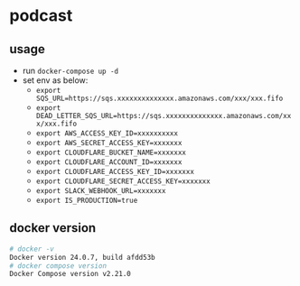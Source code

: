 # podcast

## usage

- run `docker-compose up -d`
- set env as below:
  - `export SQS_URL=https://sqs.xxxxxxxxxxxxxx.amazonaws.com/xxx/xxx.fifo`
  - `export DEAD_LETTER_SQS_URL=https://sqs.xxxxxxxxxxxxxx.amazonaws.com/xxx/xxx.fifo`
  - `export AWS_ACCESS_KEY_ID=xxxxxxxxxx`
  - `export AWS_SECRET_ACCESS_KEY=xxxxxxx`
  - `export CLOUDFLARE_BUCKET_NAME=xxxxxxx`
  - `export CLOUDFLARE_ACCOUNT_ID=xxxxxxx`
  - `export CLOUDFLARE_ACCESS_KEY_ID=xxxxxxx`
  - `export CLOUDFLARE_SECRET_ACCESS_KEY=xxxxxxx`
  - `export SLACK_WEBHOOK_URL=xxxxxxx`
  - `export IS_PRODUCTION=true`

## docker version

```bash
# docker -v
Docker version 24.0.7, build afdd53b
# docker compose version
Docker Compose version v2.21.0
```

